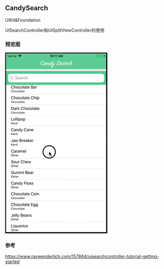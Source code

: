 CandySearch
-------

UIKit&Foundation


UISearchController和UISplitViewController的使用



### 预览图
![CandySearch](CandySearch.gif)


### 参考

https://www.raywenderlich.com/157864/uisearchcontroller-tutorial-getting-started
